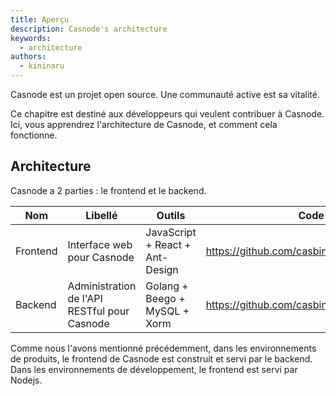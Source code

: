 ```yaml
---
title: Aperçu
description: Casnode's architecture
keywords:
  - architecture
authors:
  - kininaru
---
```


Casnode est un projet open source. Une communauté active est sa vitalité.

Ce chapitre est destiné aux développeurs qui veulent contribuer à Casnode. Ici, vous apprendrez l'architecture de Casnode, et comment cela fonctionne.

## Architecture

Casnode a 2 parties : le frontend et le backend.

| Nom      | Libellé                                      | Outils                          | Code source                                       |
| -------- | -------------------------------------------- | ------------------------------- | ------------------------------------------------- |
| Frontend | Interface web pour Casnode                   | JavaScript + React + Ant-Design | https://github.com/casbin/casnode/tree/master/web |
| Backend  | Administration de l'API RESTful pour Casnode | Golang + Beego + MySQL + Xorm   | https://github.com/casbin/casnode                 |

Comme nous l'avons mentionné précédemment, dans les environnements de produits, le frontend de Casnode est construit et servi par le backend. Dans les environnements de développement, le frontend est servi par Nodejs. 